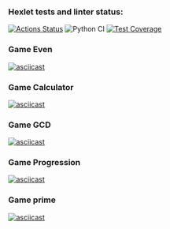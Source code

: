 ### Hexlet tests and linter status:
[![Actions Status](https://github.com/KAnanev/python-project-lvl1/workflows/hexlet-check/badge.svg)](https://github.com/KAnanev/python-project-lvl1/actions)
![Python CI](https://github.com/KAnanev/python-project-lvl1/workflows/Python%20CI/badge.svg)
[![Test Coverage](https://api.codeclimate.com/v1/badges/a99a88d28ad37a79dbf6/test_coverage)](https://codeclimate.com/github/codeclimate/codeclimate/test_coverage)

### Game Even
[![asciicast](https://asciinema.org/a/IWknTTSwNTWGlDxSa9uBQqo1G.svg)](https://asciinema.org/a/IWknTTSwNTWGlDxSa9uBQqo1G)

### Game Calculator
[![asciicast](https://asciinema.org/a/M5SnoIDlJIynJim1JM3owWslS.svg)](https://asciinema.org/a/M5SnoIDlJIynJim1JM3owWslS)

### Game GCD
[![asciicast](https://asciinema.org/a/vwVVtbvk9UmMOXH00P7y73ysn.svg)](https://asciinema.org/a/vwVVtbvk9UmMOXH00P7y73ysn)

### Game Progression
[![asciicast](https://asciinema.org/a/zT8JpisZGUEpqmPBs6m0aAKc1.svg)](https://asciinema.org/a/zT8JpisZGUEpqmPBs6m0aAKc1)

### Game prime
[![asciicast](https://asciinema.org/a/LQN4nV6uUUV7v6qmj3gCQdmcb.svg)](https://asciinema.org/a/LQN4nV6uUUV7v6qmj3gCQdmcb)